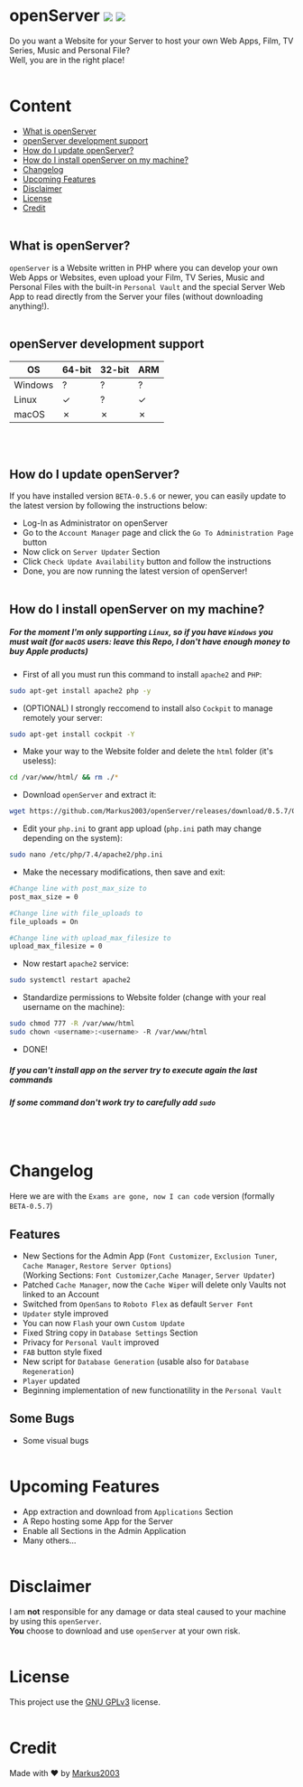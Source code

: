 # openServer ![](https://img.shields.io/github/languages/code-size/Markus2003/openServer?style=for-the-badge) ![](https://img.shields.io/github/license/Markus2003/openserver?style=for-the-badge)
Do you want a Website for your Server to host your own Web Apps, Film, TV Series, Music and Personal File?<br>
Well, you are in the right place!
<br><br>

# Content
- [What is openServer](#what-is-openserver)
- [openServer development support](#openserver-development-support)
- [How do I update openServer?](#how-do-i-update-openserver)
- [How do I install openServer on my machine?](#how-do-i-install-openserver-on-my-machine)
- [Changelog](#changelog)
- [Upcoming Features](#upcoming-features)
- [Disclaimer](#disclaimer)
- [License](#license)
- [Credit](#credit)
<br><br>

## What is openServer?
`openServer` is a Website written in PHP where you can develop your own Web Apps or Websites, even upload your Film, TV Series, Music and Personal Files with the built-in `Personal Vault` and the special Server Web App to read directly from the Server your files (without downloading anything!).
<br><br>

## openServer development support
| OS | 64-bit | 32-bit | ARM |
|----|--------|--------|-----|
| Windows |  ?  |  ?  |  ?  |
| Linux   |  ✓  |  ?   |  ✓  |
| macOS   |  ✗  |  ✗  |  ✗  |
<br><br>

## How do I update openServer?
If you have installed version `BETA-0.5.6` or newer, you can easily update to the latest version by following the instructions below:
- Log-In as Administrator on openServer
- Go to the `Account Manager` page and click the `Go To Administration Page` button
- Now click on `Server Updater` Section
- Click `Check Update Availability` button and follow the instructions
- Done, you are now running the latest version of openServer!
<br><br>

## How do I install openServer on my machine?
##### For the moment I'm only supporting `Linux`, so if you have `Windows` you must wait (for `macOS` users: leave this Repo, I don't have enough money to buy Apple products)<br>
- First of all you must run this command to install `apache2` and `PHP`:
```bash
sudo apt-get install apache2 php -y
```
- (OPTIONAL) I strongly reccomend to install also `Cockpit` to manage remotely your server:
```bash
sudo apt-get install cockpit -Y
```
- Make your way to the Website folder and delete the `html` folder (it's useless):
```bash
cd /var/www/html/ && rm ./*
```
- Download `openServer` and extract it:
```bash
wget https://github.com/Markus2003/openServer/releases/download/0.5.7/0.5.7.zip && unzip 0.5.7.zip && rm 0.5.7.zip
```
- Edit your `php.ini` to grant app upload (`php.ini` path may change depending on the system):
```bash
sudo nano /etc/php/7.4/apache2/php.ini
```
- Make the necessary modifications, then save and exit:
```bash
#Change line with post_max_size to
post_max_size = 0

#Change line with file_uploads to
file_uploads = On

#Change line with upload_max_filesize to
upload_max_filesize = 0
```

- Now restart `apache2` service:
```bash
sudo systemctl restart apache2
```

- Standardize permissions to Website folder (change <username> with your real username on the machine):
```bash
sudo chmod 777 -R /var/www/html
sudo chown <username>:<username> -R /var/www/html
```

- DONE!
##### If you can't install app on the server try to execute again the last commands
##### If some command don't work try to carefully add `sudo`
<br><br>

# Changelog
Here we are with the `Exams are gone, now I can code` version (formally `BETA-0.5.7`)<br>
## Features
- New Sections for the Admin App (`Font Customizer`, `Exclusion Tuner`, `Cache Manager`, `Restore Server Options`)<br>(Working Sections: `Font Customizer`,`Cache Manager`, `Server Updater`)
- Patched `Cache Manager`, now the `Cache Wiper` will delete only Vaults not linked to an Account
- Switched from `OpenSans` to `Roboto Flex` as default `Server Font`
- `Updater` style improved
- You can now `Flash` your own `Custom Update`
- Fixed String copy in `Database Settings` Section
- Privacy for `Personal Vault` improved
- `FAB` button style fixed
- New script for `Database Generation` (usable also for `Database Regeneration`)
- `Player` updated
- Beginning implementation of new functionatility  in the `Personal Vault`
## Some Bugs
- Some visual bugs
<br><br>

# Upcoming Features
- App extraction and download from `Applications` Section
- A Repo hosting some App for the Server
- Enable all Sections in the Admin Application
- Many others...
<br><br>

# Disclaimer
I am **not** responsible for any damage or data steal caused to your machine by using this `openServer`.<br>
**You** choose to download and use `openServer` at your own risk.
<br><br>

# License
This project use the [GNU GPLv3](LICENSE) license.
<br><br>

# Credit
Made with :heart: by [Markus2003](https://github.com/Markus2003)